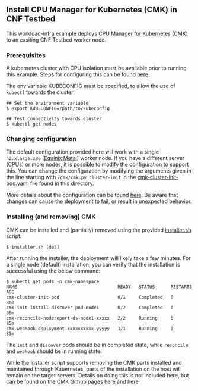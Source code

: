 ## Install CPU Manager for Kubernetes (CMK) in CNF Testbed
This workload-infra example deploys [CPU Manager for Kubernetes (CMK)](https://github.com/intel/CPU-Manager-for-Kubernetes) to an exsiting CNF Testbed worker node. 

### Prerequisites
A kubernetes cluster with CPU isolation must be available prior to running this example. Steps for configuring this can be found [here](/tools/README.md).

The env variable KUBECONFIG must be specified, to allow the use of `kubectl` towards the cluster
```
## Set the environment variable
$ export KUBECONFIG=/path/to/kubeconfig

## Test connectivity towards cluster
$ kubectl get nodes
```

### Changing configuration
The default configuration provided here will work with a single `n2.xlarge.x86` ([Equinix Metal](https://metal.equinix.com/)) worker node. If you have a different server (CPUs) or more nodes, it is possible to modify the configuration to support this. You can change the configuration by modifying the arguments given in the line starting with `/cmk/cmk.py cluster-init` in the [cmk-cluster-init-pod.yaml](cpu-manager/cmk-cluster-init-pod.yaml) file found in this directory.

More details about the configuration can be found [here](https://github.com/intel/CPU-Manager-for-Kubernetes#usage-summary). Be aware that changes can cause the deployment to fail, or result in unexpected behavior.


### Installing (and removing) CMK
CMK can be installed and (partially) removed using the provided [installer.sh](cpu-manager/installer.sh) script:
```
$ installer.sh [del]
```

After running the installer, the deployment will likely take a few minutes. For a single node (default) installation, you can verify that the installation is successful using the below command:
```
$ kubectl get pods -n cmk-namespace
NAME                                      READY   STATUS      RESTARTS   AGE 
cmk-cluster-init-pod                      0/1     Completed   0          86m
cmk-init-install-discover-pod-node1       0/2     Completed   0          86m
cmk-reconcile-nodereport-ds-node1-xxxxx   2/2     Running     0          85m
cmk-webhook-deployment-xxxxxxxxxx-yyyyy   1/1     Running     0          85m
```

The `init` and `discover` pods should be in completed state, while `reconcile` and `webhook` should be in running state.

While the installer script supports removing the CMK parts installed and maintained through Kubernetes, parts of the installation on the host will remain on the target servers. Details on doing this is not included here, but can be found on the CMK Github pages [here](https://github.com/intel/CPU-Manager-for-Kubernetes/blob/master/docs/operator.md#troubleshooting-and-recovery) and [here](https://github.com/intel/CPU-Manager-for-Kubernetes/blob/master/resources/pods/cmk-uninstall-pod.yaml)
